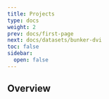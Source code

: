 ```yaml
---
title: Projects
type: docs
weight: 2
prev: docs/first-page
next: docs/datasets/bunker-dvi
toc: false
sidebar:
  open: false
---
```


## Overview